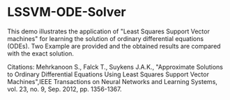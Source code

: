 # LSSVM-ODE-Solver
This demo illustrates the application of "Least Squares Support Vector machines" for learning the solution of ordinary differential equations (ODEs). Two Example are provided and the obtained results are compared with the exact solution.

Citations:
Mehrkanoon S., Falck T., Suykens J.A.K., "Approximate Solutions to Ordinary Differential Equations Using Least Squares Support Vector Machines",IEEE Transactions on Neural Networks and Learning Systems, vol. 23, no. 9, Sep. 2012, pp. 1356-1367.
